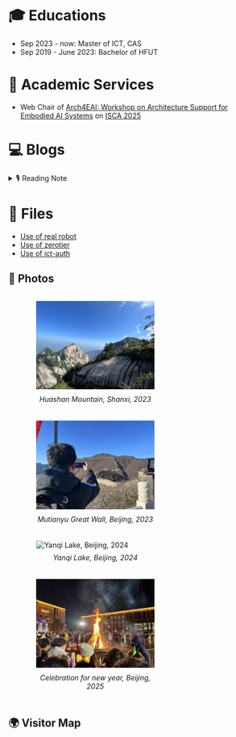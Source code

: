 # 🎓 Educations
- Sep 2023 - now: Master of ICT, CAS
- Sep 2019 - June 2023: Bachelor of HFUT

# 💬 Academic Services
- Web Chair of [Arch4EAI: Workshop on Architecture Support for Embodied AI Systems](https://arch4eai.github.io/) on [ISCA 2025](https://iscaconf.org/isca2025/)



# 💻 Blogs

<details>
<summary>🎙 Reading Note</summary>
<pre><code>
11/2024 春寒料峭吹酒醒，微冷，山头斜照却相迎
11/2024 久久为功,善作善成
</code></pre>
</details>

# 📃 Files

* [Use of real robot](files/robot.md)
* [Use of zerotier](files/zerotier.md)
* [Use of ict-auth](files/ict-auth.md)

## 🎥 Photos

<div style="display: flex; flex-wrap: wrap; justify-content: space-between; margin-left: 3%;">
  
  <figure style="width: 48%; margin-bottom: 20px;">
    <img src="/images/view3.jpg" alt="Huashan Mountain, Shanxi, 2023" style="width: 100%; height: auto;">
    <figcaption style="text-align: center; font-style: italic; margin-top: 8px;">
      Huashan Mountain, Shanxi, 2023
    </figcaption>
  </figure>
  
  <figure style="width: 48%; margin-bottom: 20px;">
    <img src="/images/view1.png" alt="Mutianyu Great Wall, Beijing, 2023" style="width: 100%; height: auto;">
    <figcaption style="text-align: center; font-style: italic; margin-top: 8px;">
      Mutianyu Great Wall, Beijing, 2023
    </figcaption>
  </figure>
  
  <figure style="width: 48%; margin-bottom: 20px;">
    <img src="/images/view2.jpg" alt="Yanqi Lake, Beijing, 2024" style="width: 100%; height: auto;">
    <figcaption style="text-align: center; font-style: italic; margin-top: 8px;">
      Yanqi Lake, Beijing, 2024
    </figcaption>
  </figure>
  
  <figure style="width: 48%; margin-bottom: 20px;">
    <img src="/images/view4.jpg" alt="Celebration for new year, Beijing, 2025" style="width: 100%; height: auto;">
    <figcaption style="text-align: center; font-style: italic; margin-top: 8px;">
      Celebration for new year, Beijing, 2025
    </figcaption>
  </figure>
  
</div>

## 🌍 Visitor Map

<script type='text/javascript' id='clustrmaps' src='//cdn.clustrmaps.com/map_v2.js?cl=1838a3&w=400&t=tt&d=opzTPaTNgNUrWvD_vjzXkFUMNo05ptM6XPnZfkpH53E&co=ffffff&cmo=af1616&cmn=1fba1f&ct=000000'></script>

